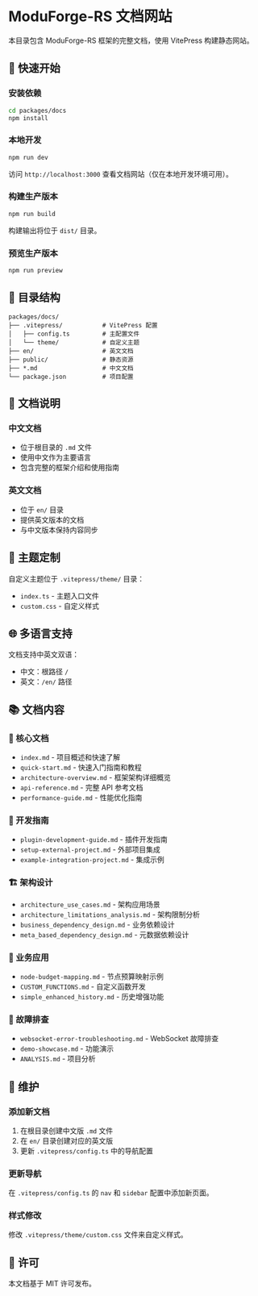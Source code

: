 # ModuForge-RS 文档网站

本目录包含 ModuForge-RS 框架的完整文档，使用 VitePress 构建静态网站。

## 🚀 快速开始

### 安装依赖

```bash
cd packages/docs
npm install
```

### 本地开发

```bash
npm run dev
```

访问 `http://localhost:3000` 查看文档网站（仅在本地开发环境可用）。

### 构建生产版本

```bash
npm run build
```

构建输出将位于 `dist/` 目录。

### 预览生产版本

```bash
npm run preview
```

## 📁 目录结构

```
packages/docs/
├── .vitepress/           # VitePress 配置
│   ├── config.ts         # 主配置文件
│   └── theme/            # 自定义主题
├── en/                   # 英文文档
├── public/               # 静态资源
├── *.md                  # 中文文档
└── package.json          # 项目配置
```

## 📝 文档说明

### 中文文档
- 位于根目录的 `.md` 文件
- 使用中文作为主要语言
- 包含完整的框架介绍和使用指南

### 英文文档
- 位于 `en/` 目录
- 提供英文版本的文档
- 与中文版本保持内容同步

## 🎨 主题定制

自定义主题位于 `.vitepress/theme/` 目录：
- `index.ts` - 主题入口文件
- `custom.css` - 自定义样式

## 🌐 多语言支持

文档支持中英文双语：
- 中文：根路径 `/`
- 英文：`/en/` 路径

## 📚 文档内容

### 📖 核心文档
- `index.md` - 项目概述和快速了解
- `quick-start.md` - 快速入门指南和教程
- `architecture-overview.md` - 框架架构详细概览
- `api-reference.md` - 完整 API 参考文档
- `performance-guide.md` - 性能优化指南

### 🔧 开发指南
- `plugin-development-guide.md` - 插件开发指南
- `setup-external-project.md` - 外部项目集成
- `example-integration-project.md` - 集成示例

### 🏗️ 架构设计
- `architecture_use_cases.md` - 架构应用场景
- `architecture_limitations_analysis.md` - 架构限制分析
- `business_dependency_design.md` - 业务依赖设计
- `meta_based_dependency_design.md` - 元数据依赖设计

### 💼 业务应用
- `node-budget-mapping.md` - 节点预算映射示例
- `CUSTOM_FUNCTIONS.md` - 自定义函数开发
- `simple_enhanced_history.md` - 历史增强功能

### 🔧 故障排查
- `websocket-error-troubleshooting.md` - WebSocket 故障排查
- `demo-showcase.md` - 功能演示
- `ANALYSIS.md` - 项目分析

## 🔧 维护

### 添加新文档
1. 在根目录创建中文版 `.md` 文件
2. 在 `en/` 目录创建对应的英文版
3. 更新 `.vitepress/config.ts` 中的导航配置

### 更新导航
在 `.vitepress/config.ts` 的 `nav` 和 `sidebar` 配置中添加新页面。

### 样式修改
修改 `.vitepress/theme/custom.css` 文件来自定义样式。

## 📄 许可

本文档基于 MIT 许可发布。 